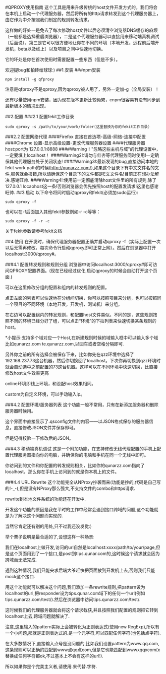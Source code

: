 #QPROXY使用指南
这个工具是用来升级传统的host文件开发方式的。我们将会在本机上启动一个代理服务器，然后将所有的http请求转发到这个代理服务器上，由它作为中介按照我们制定的规则转发请求。

这样做的好处一是免去了每次修改host文件以后必须清空浏览器DNS缓存的麻烦（一般都是选择重启浏览器），二是这个代理服务器可以直接用来移动端真机调试（后面说），第三是它可以很方便地让你在不同的环境（本地开发，远程前后端开发机，beta以及线上）以及项目之间中快速地切换。

它的坏处是你在首次使用时需要配置一些东西（但是不多）。

欢迎提bug和拍砖给球球:)
##1.安装
###npm安装
```
npm install -g qfproxy
```
注意是qfproxy不是qproxy,因为qproxy被人用了，另外一定加-g（全局安装）！

还有尽量使用npm安装，因为现在版本更新比较频繁，cnpm很容易有没有同步到最新版本的情况出现。


##2.配置
###2.1 配置fekit工作目录
```
sudo qproxy -s /path/to/your/work/folder(这里替换为你的fekit工作目录)
```

###2.2 配置网络代理
####Firefox
直接在首选项-高级-网络-连接中配置
####Chrome
设置-显示高级设置-更改代理服务器设置
####代理服务器host:port为 127.0.0.1:8888
####Warning！"忽略这些主机与域"的代理设置中，一定要填上localhost！
####Warning2!:请勿与红杏等代理服务同时使用!一定确保其他代理服务处于关闭状态!
####Warning3!:最新发现的bug,直接访问本地的fekit work path的时候(http://qunarzz.com/),如果这个目录下有中文文件名的文件,服务就会报错,所以请确保这个目录下的文件都是E文文件名!目前正在想办法解决.感谢旺帅.
####Warning4!:使用前一定彻底清除host文件里的所有规则,除了127.0.0.1 locaohost这一条!否则浏览器会优先按照host的配置发请求!这里也感谢旺帅.
##3.启动
以下命令将同时启动qproxy和fekit(必须加sudo运行):
```
sudo qproxy -f
```
也可以在-f后面加入其他fekit参数例如-r -c等等：
```
sudo qproxy -f -r -c
```
关于fekit参数请参考fekit文档

##4.使用
在开发时，确保代理服务器配置正确并启动qproxy -f（实际上配置一次以后无需再修改，每次命令行启动qproxy即可正常上网）。然后在浏览器中打开localhost:3000/qproxy#。

###4.1 配置转发规则和规则分组
浏览器中访问localhost:3000/qproxy#即可访问QPROXY配置界面。(现在已经经过优化,启动qproxy的时候会自动打开这个页面.)

可以在这里修改分组的配置和组内的转发规则的配置。

点击左面的列表可以快速地在分组间切换，你可以按照项目来分组，也可以按照同一个项目的不同环境（本地开发，开发机，测试机）来分组。

在右边可以配置组内的转发规则，和配置host文件类似。不同的是，这些规则按照不同的环境已经分好了组，可以点击“环境”的下拉列表来快速切换某条规则的host。

*小提示:支持多个域对应一个Host,在新建规则时候的域输入框中可以输入多个域比如qunarzz.com te.qunarzz.com,以回车或者空格分隔即可.

另外你之前的所有选择会被保存下来，比如你先在qzz环境中选择了192.168.237.73这台机器，然后你切换回了localhost。下次你再切换到qzz环境时就会自动选中之前配置的73这台机器。这样可以在不同环境中快速切换，比直接修改host文件效率更高

online环境即线上环境，和没配host效果相同。

custom为自定义环境，可以手动输入ip。

###4.2 配置环境/服务器列表
这个功能一般不常用，只有在新添加服务器和删除服务器时候用。

这个界面中直接显示了.qsconfig文件的内容——以JSON格式保存的服务器信息，直接修改JSON文件并保存即可。

但是记得校验一下修改后的JSON。

###4.3 移动端真机调试
这是一个附加功能，在支持修改无线代理配置的手机上配置代理服务器指向你的电脑，并确保你的电脑和手机在同一个无线中即可。

你访问到的文件和你配置的转发规则相关，比如你的qunarzz.com指向了localhost，那么你在手机上访问到的就是你本机上的文件。

###4.4 URL Rewrite
这个功能完全从NProxy抄袭而来(功能是抄的,代码是自己写的!-_-),但是没有NProxy那么强大,不支持文件的combo和https请求.

rewrite到本地文件系统的功能还在开发中.

开发这个功能的原因是我在平时的工作中经常会遇到接口跨域的问题,这个功能就是为了解决这个问题而实现的.

当然它肯定还有别的用处,只不过我还没发觉:)

举个栗子说明是最合适的了,设想这样一种场景:

我们在localhost上做开发,访问的url自然是localhost:xxxx/path/to/your/page,但是这个页面用到了一个接口,是post到tips.qunar.com的,这时候这个请求就会因为跨域而无法完成.

遇到这种情况,我们只能央求后端大爷赶快把页面放到开发机上去,否则我们只能mock这个接口.

用这个功能就可以解决这个问题,我们添加一条rewrite规则,把pattern设为localhost的url,把responder设为tips.qunar.com域下的任何一个url(例如tips.qunarzz.com/test/).然后在浏览器中访问tips.qunarzz.com/test/.

这时候我们的代理服务器就会将这个请求截获,并且按照我们配置的规则把它转到localhost上去,跨域问题就解决了.

注意,这里输入的pattern实际上会被转化为正则表达式(使用new RegExp),所以有一个小问题,那就是正则表达式的.是一个元字符,可以匹配任何字符(也包括点字符).

在大多数情况下,直接输入点号是没问题的,比如我们设置pattern为www.qq.com,这条规则可以正确的匹配到www点qq点com,但是它也能匹配到wwwxqqxcom(x替换成任何字符都ok,不过基本上不会有这样的url!).

所以如果你是个完美主义者,请使用\.来代替.字符.